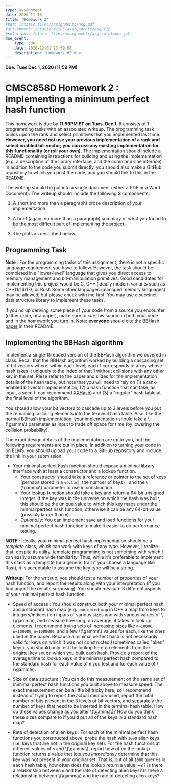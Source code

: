 ```yaml
---
type: assignment
date: 2020-11-16
title: 'Homework 2'
#pdf: /static_files/assignments/asg.pdf
#attachment: /static_files/assignments/asg.zip
#solutions: /static_files/assignments/asg_solutions.pdf
due_event: 
    type: due
    date: 2020-12-01 23:59:00
    description: 'Homework #2 due'
---
```


**Due: Tues Dec 1, 2020 (11:59 PM)**  

# CMSC858D Homework 2 : Implementing a minimum perfect hash function

This homework is due by **11:59PM ET on Tues. Dec 1**.  It consists of 1 programming tasks with an associated writeup.  The programming task builds upon the rank and select primitives that you implemented last time.  **However, you need not use your previous implementation of a rank and select enabled bit-vector; you can use any existing implementation for this functionality (or roll your own)**.  The implementation should include a README containing instructions for building and using the implementation (e.g. a description of the library interface, and the command-line interace).  In addition to the code you submit directly, you should also make a GitHub repository to which you post the code, and you should link to this in the README.

The writeup should be put into a single document (either a PDF or a Word Document). The writeup should include the following **3** components:
    
1. A short (no more than a paragraph) prose description of your implementation.

2. A brief (again, no more than a paragraph) summary of what you found to be the most difficult part of implementing the project.

3. The plots as described below.

## Programming Task

**Note** : For the programming tasks of this assignment, there is not a specific language requirement you have to follow.  However, the task should be completed in a "lower-level" language that gives you direct access to memory management and bit-manipulation primitives.  Good candidates for implementing this project would be C, C++ (ideally modern variants such as C++11/14/17), or Rust.  Some other languages (managed memory languages) may be allowed, but please check with me first.  You may use a succinct data structure library to implement these tasks.

If you nd up deriving some piece of your code from a source you encounter (either code, or a paper), make sure to _cite_ this source in both your code and in the homework you turn in.  Note: **everyone** should cite the [BBHash paper](http://drops.dagstuhl.de/opus/volltexte/2017/7619/pdf/LIPIcs-SEA-2017-25.pdf) in their README.

## Implementing the BBHash algorithm

 Implement a single-threaded version of the BBHash algorithm we covered in class.  Recall that the BBHash algorithm worked by building a cascading set of bit vectors where,
 within each level, each 1 corresponds to a key whose hash takes it uniquely to the index of that 1 without collisions with any other key in the set.  Plese refer to the paper and slides for the implementation details of the hash table, but note that you will need to rely on (1) a rank-enabled bit vector implementation, (2) a hash function that can take, as input, a seed (I can recommend [XXHash](https://github.com/Cyan4973/xxHash)) and (3) a "regular" hash table at the final level of the algorithm.

 You should allow your bit vectors to cascade up to 3 levels before you put the remaining colliding elements into the terminal hash table.  Also, like the normal BBHash implementation, your implementation should take a \\(\gamma\\) parameter as input to trade off space for time (by lowering the collision probability).
 
 The exact design details of the implementation are up to you, but the following requirements are put in place.  In addition to turning your code in on ELMS, you should upload your code to a GitHub repository and include the link in your submission.

 * Your minimal perfect hash function should expose a minimal library interface with at least a constructor and a lookup function.
   * Your constructor should take a reference or pointer to the set of keys (perhaps stored in a `vector`), the number of keys `n`, and the \\(\gamma\\) parameter to use in construction.
   * Your lookup function should take a key and return a 64-bit unsigned integer.  If the key was in the universe on which the hash was built, this should be the unique value to which this key maps under the minmal perfect hash function; otherwise it can be any 64-bit value (possibly larger than `n`).
   * _Optionally_: You can implement save and load functions for your minimal perfect hash function to make it easier to do performance testing.
  
 **NOTE** : Ideally, your minimal perfect hash implementation should be a _template_ class, which can work with keys of any type. However, I realize that, despite its utility, template programming is not something with which I can easily assume wide familiarity.  Thus, while it's preferable to implement this class as a template (or a generic trait if you choose a language like Rust), it is acceptable to assume the key type will be a string.

 **Writeup**: For the writeup, you should test a number of properties of your hash function, and report the results along with your interpretation (if you find any of the results surprising).  You should measure 3 different aspects of your minimal perfect hash function.

 * Speed of access : You should construct both your minimal perfect hash and a standard hash map (e.g. `unordered_map` in C++ a map from keys to integers/indices) on inputs of various sizes and with various values of \\(\gamma\\), and measure how long, on average, it takes to look up elements.  I recommend trying sets of increasing sizes like `n=10000`, `n=100000`, `n=1000000`, and a few \\(\gamma\\) values for each, like the ones used in the paper.  Because a minimal perfect hash is not necessarily valid for keys on which it was not constructed (sometimes called "alien" keys), you should only test the lookup here on elements from the original key set on which you built each hash.  Provide a report of the average time to lookup keys in the minimal perfect hash compared to the standard hash for each value of `n` you test and for each value of \\(\gamma\\).

 * Size of data structure : You can do this measurement on the same set of mimimal perfect hash functions you built above to measure speed.  The exact measurement can be a little bit tricky here, so I recommend instead of trying to report the actual memory used, report the total number of bits present in the 3 levels of bit vectors, and separately the number of keys that need to be inserted in the terminal hash table.  How do these values change as you alter \\(\gamma\\)?  How do you think these sizes compare to if you'd put all of the keys in a standard hash map?

 * Rate of detection of alien keys : For each of the minimal perfect hash functions you constructed above, probe the hash with `1000` alien keys (i.e. keys that are not in the original key set).  For the hash functions at different values of `n` and \\(\gamma\\), report how often the lookup function returns a value that lets you _immediately_ determine that this key was not present in your original set.  That is, out of all `1000` queries in each hash table, how often does the lookup return a value `>=n`?  Is there a relationship between `n` and the rate of detecting alien keys?  Is there a relationship between \\(\gamma\\) and the rate of detecting alien keys?